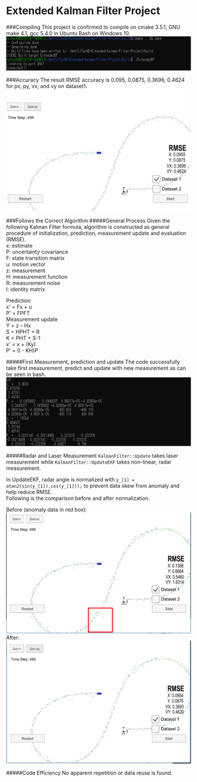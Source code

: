 # Extended Kalman Filter Project

###Compiling
This project is confirmed to compile on cmake 3.5.1, GNU make 4.1, gcc 5.4.0 in Ubuntu Bash on Windows 10.
   ![bash1](https://github.com/na6an/SDCND/blob/master/T2-P1/img/bash1.png)

###Accuracy
The result RMSE accuracy is 0.095, 0.0875, 0.3696, 0.4624 for px, py, vx, and vy on dataset1.
   ![rmse](https://github.com/na6an/SDCND/blob/master/T2-P1/img/rmse.PNG)

###Follows the Correct Algorithm
#####General Process
Given the following Kalman Filter formula, algorithm is constructed as general procedure of initialization, prediction, measurement update and evaluation (RMSE).  
x: estimate  
P: uncertainty covariance  
F: state transition matrix  
u: motion vector  
z: measurement  
H: measurement function  
R: measurement noise  
I: identity matrix  

Prediction  
x' = Fx + u  
P’ = FPFT  
Measurement update  
Y = z – Hx  
S = HPHT + R  
K = PHT + S-1  
x' = x + (Ky)  
P’ = (I - KH)P  

#####First Measurement, prediction and update
The code successfully take first measurement, predict and update with new measurement as can be seen in bash.
   ![bash2](https://github.com/na6an/SDCND/blob/master/T2-P1/img/bash2.png)

#####Radar and Laser Measurement
 `KalmanFilter::Update` takes laser measurement while  `KalmanFilter::UpdateEKF` takes non-linear, radar measurement.   

In UpdateEKF, radar angle is normalized with `y_[1] = atan2(sin(y_[1]),cos(y_[1]));` to prevent data skew from anomaly and help reduce RMSE.  
Following is the comparison before and after normalization.  

Before (anomaly data in red box):  
   ![sim1](https://github.com/na6an/SDCND/blob/master/T2-P1/img/sim-bef.PNG)  
After:  
   ![sim2](https://github.com/na6an/SDCND/blob/master/T2-P1/img/sim2.PNG)  

#####Code Efficiency
No apparent repetition or data reuse is found.
